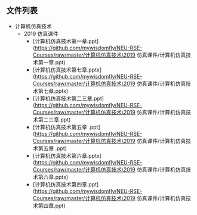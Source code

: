 

## 文件列表

- 计算机仿真技术
    - 2019 仿真课件
        - [计算机仿真技术第一章.ppt](https://github.com/mywisdomfly/NEU-RSE-Courses/raw/master/计算机仿真技术\2019 仿真课件/计算机仿真技术第一章.ppt)
        - [计算机仿真技术第七章.pptx](https://github.com/mywisdomfly/NEU-RSE-Courses/raw/master/计算机仿真技术\2019 仿真课件/计算机仿真技术第七章.pptx)
        - [计算机仿真技术第二三章.ppt](https://github.com/mywisdomfly/NEU-RSE-Courses/raw/master/计算机仿真技术\2019 仿真课件/计算机仿真技术第二三章.ppt)
        - [计算机仿真技术第五章 .ppt](https://github.com/mywisdomfly/NEU-RSE-Courses/raw/master/计算机仿真技术\2019 仿真课件/计算机仿真技术第五章 .ppt)
        - [计算机仿真技术第六章.pptx](https://github.com/mywisdomfly/NEU-RSE-Courses/raw/master/计算机仿真技术\2019 仿真课件/计算机仿真技术第六章.pptx)
        - [计算机仿真技术第四章.ppt](https://github.com/mywisdomfly/NEU-RSE-Courses/raw/master/计算机仿真技术\2019 仿真课件/计算机仿真技术第四章.ppt)

